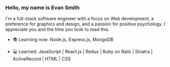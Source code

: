 ### Hello, my name is Evan Smith

I'm a full-stack software engineer with a focus on Web development, a preference for graphics and design, and a passion for positive psychology.
I appreciate you and the time you took to read this.

- 📚 Learning now: Node.js, Express.js, MongoDB

- 💻 Learned: JavaScript | React.js | Redux | Ruby on Rails | Sinatra | ActiveRecord | HTML | CSS
